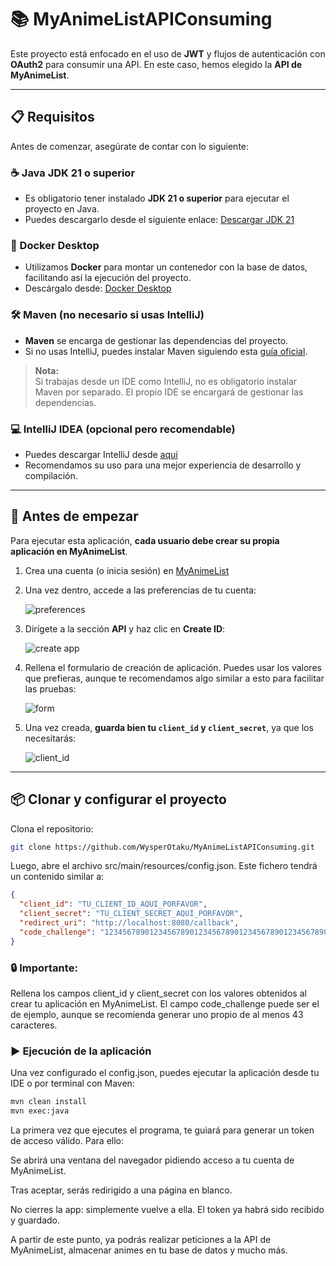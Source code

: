 # 📚 MyAnimeListAPIConsuming

Este proyecto está enfocado en el uso de **JWT** y flujos de autenticación con **OAuth2** para consumir una API. En este caso, hemos elegido la **API de MyAnimeList**.

---

## 📋 Requisitos

Antes de comenzar, asegúrate de contar con lo siguiente:

### ☕ Java JDK 21 o superior
- Es obligatorio tener instalado **JDK 21 o superior** para ejecutar el proyecto en Java.
- Puedes descargarlo desde el siguiente enlace: [Descargar JDK 21](https://www.oracle.com/java/technologies/javase/jdk21-archive-downloads.html)

### 🐳 Docker Desktop
- Utilizamos **Docker** para montar un contenedor con la base de datos, facilitando así la ejecución del proyecto.
- Descárgalo desde: [Docker Desktop](https://www.docker.com/products/docker-desktop)

### 🛠️ Maven (no necesario si usas IntelliJ)
- **Maven** se encarga de gestionar las dependencias del proyecto.
- Si no usas IntelliJ, puedes instalar Maven siguiendo esta [guía oficial](https://maven.apache.org/install.html).

> **Nota:**  
> Si trabajas desde un IDE como IntelliJ, no es obligatorio instalar Maven por separado. El propio IDE se encargará de gestionar las dependencias.

### 💻 IntelliJ IDEA (opcional pero recomendable)
- Puedes descargar IntelliJ desde [aquí](https://www.jetbrains.com/es-es/idea/download/?section=windows)
- Recomendamos su uso para una mejor experiencia de desarrollo y compilación.

---

## 🚀 Antes de empezar

Para ejecutar esta aplicación, **cada usuario debe crear su propia aplicación en MyAnimeList**.

1. Crea una cuenta (o inicia sesión) en [MyAnimeList](https://myanimelist.net/login.php?from=%2F&)  
2. Una vez dentro, accede a las preferencias de tu cuenta:

   ![preferences](https://github.com/WysperOtaku/MyAnimeListAPIConsuming/img/preferences.png)

3. Dirígete a la sección **API** y haz clic en **Create ID**:

   ![create app](https://github.com/WysperOtaku/MyAnimeListAPIConsuming/img/createapp.png)

4. Rellena el formulario de creación de aplicación. Puedes usar los valores que prefieras, aunque te recomendamos algo similar a esto para facilitar las pruebas:

   ![form](https://github.com/WysperOtaku/MyAnimeListAPIConsuming/img/appform.png)

5. Una vez creada, **guarda bien tu `client_id` y `client_secret`**, ya que los necesitarás:

   ![client_id](https://github.com/WysperOtaku/MyAnimeListAPIConsuming/img/client_id.png)

---

## 📦 Clonar y configurar el proyecto

Clona el repositorio:

```bash
git clone https://github.com/WysperOtaku/MyAnimeListAPIConsuming.git
```
Luego, abre el archivo src/main/resources/config.json. Este fichero tendrá un contenido similar a:
```json
{
  "client_id": "TU_CLIENT_ID_AQUI_PORFAVOR",
  "client_secret": "TU_CLIENT_SECRET_AQUI_PORFAVOR",
  "redirect_uri": "http://localhost:8080/callback",
  "code_challenge": "12345678901234567890123456789012345678901234567890"
}
```
### 🔒 Importante:
Rellena los campos client_id y client_secret con los valores obtenidos al crear tu aplicación en MyAnimeList.
El campo code_challenge puede ser el de ejemplo, aunque se recomienda generar uno propio de al menos 43 caracteres.

### ▶️ Ejecución de la aplicación
Una vez configurado el config.json, puedes ejecutar la aplicación desde tu IDE o por terminal con Maven:

```bash
mvn clean install
mvn exec:java
```
La primera vez que ejecutes el programa, te guiará para generar un token de acceso válido. Para ello:

Se abrirá una ventana del navegador pidiendo acceso a tu cuenta de MyAnimeList.

Tras aceptar, serás redirigido a una página en blanco.

No cierres la app: simplemente vuelve a ella. El token ya habrá sido recibido y guardado.

A partir de este punto, ya podrás realizar peticiones a la API de MyAnimeList, almacenar animes en tu base de datos y mucho más.


